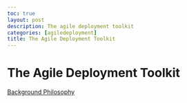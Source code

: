 ```yaml
---
toc: true
layout: post
description: The agile deployment toolkit
categories: [agiledeployment]
title: The Agile Deployment Toolkit
---
```

# The Agile Deployment Toolkit

[Background Philosophy](https://agile-deployer.github.io/codebreakers/markdown/2021/11/01/backgroundphilosophy.html)
